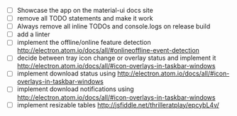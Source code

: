 - [ ] Showcase the app on the material-ui docs site
- [ ] remove all TODO statements and make it work
- [ ] Always remove all inline TODOs and console.logs on release build
- [ ] add a linter
- [ ] implement the offline/online feature detection http://electron.atom.io/docs/all/#onlineoffline-event-detection
- [ ] decide between tray icon change or overlay status and implement it http://electron.atom.io/docs/all/#icon-overlays-in-taskbar-windows
- [ ] implement download status using http://electron.atom.io/docs/all/#icon-overlays-in-taskbar-windows
- [ ] implement download notifications using http://electron.atom.io/docs/all/#icon-overlays-in-taskbar-windows
- [ ] implement resizable tables http://jsfiddle.net/thrilleratplay/epcybL4v/
